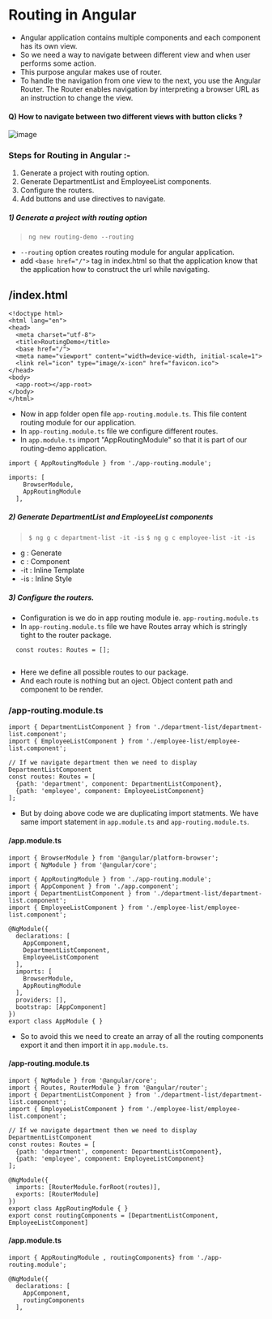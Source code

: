 # Routing in Angular

- Angular application contains multiple components and each component has its own view.
- So we need a way to navigate between different view and when user performs some action.
- This purpose angular makes use of router.
- To handle the navigation from one view to the next, you use the Angular Router. The Router enables navigation by interpreting a browser URL as an instruction to change the view.

#### Q) How to navigate between two different views with button clicks ?

![image](https://user-images.githubusercontent.com/35020560/95673608-c4052100-0bc7-11eb-80d3-acd9857b69af.png)

### Steps for Routing in Angular :-

1) Generate a project with routing option.
2) Generate DepartmentList and EmployeeList components.
3) Configure the routers.
4) Add buttons and use directives to navigate.

##### 1) Generate a project with routing option

> `ng new routing-demo --routing`

- `--routing` option creates routing module for angular application.
- add `<base href="/">` tag in index.html so that the application know that the application how to construct the url while navigating.

## /index.html
```
<!doctype html>
<html lang="en">
<head>
  <meta charset="utf-8">
  <title>RoutingDemo</title>
  <base href="/">
  <meta name="viewport" content="width=device-width, initial-scale=1">
  <link rel="icon" type="image/x-icon" href="favicon.ico">
</head>
<body>
  <app-root></app-root>
</body>
</html>

```
- Now in app folder open file `app-routing.module.ts`. This file content routing module for our application.
- In `app-routing.module.ts` file we configure different routes.
- In `app.module.ts` import "AppRoutingModule" so that it is part of our routing-demo application.

```
import { AppRoutingModule } from './app-routing.module';

imports: [
    BrowserModule,
    AppRoutingModule
  ],
```

##### 2) Generate DepartmentList and EmployeeList components

>`$ ng g c department-list -it -is`
>`$ ng g c employee-list -it -is`
  - g : Generate
  - c : Component
  - -it : Inline Template
  - -is : Inline Style
  

##### 3) Configure the routers.

- Configuration is we do in app routing module ie. `app-routing.module.ts`
- In `app-routing.module.ts` file we have Routes array which is stringly tight to the router package.
```
  const routes: Routes = [];
  
```
- Here we define all possible routes to our package.
- And each route is nothing but an oject. Object content path and component to be render.

### /app-routing.module.ts 
```
import { DepartmentListComponent } from './department-list/department-list.component';
import { EmployeeListComponent } from './employee-list/employee-list.component';

// If we navigate department then we need to display DepartmentListComponent
const routes: Routes = [
  {path: 'department', component: DepartmentListComponent}, 
  {path: 'employee', component: EmployeeListComponent}
];
```
- But by doing above code we are duplicating import statments. We have same import statement in `app.module.ts` and `app-routing.module.ts`.

#### /app.module.ts
```
import { BrowserModule } from '@angular/platform-browser';
import { NgModule } from '@angular/core';

import { AppRoutingModule } from './app-routing.module';
import { AppComponent } from './app.component';
import { DepartmentListComponent } from './department-list/department-list.component';
import { EmployeeListComponent } from './employee-list/employee-list.component';

@NgModule({
  declarations: [
    AppComponent,
    DepartmentListComponent,
    EmployeeListComponent
  ],
  imports: [
    BrowserModule,
    AppRoutingModule
  ],
  providers: [],
  bootstrap: [AppComponent]
})
export class AppModule { }

```
- So to avoid this we need to create an array of all the routing components export it and then import it in `app.module.ts`.

#### /app-routing.module.ts
```
import { NgModule } from '@angular/core';
import { Routes, RouterModule } from '@angular/router';
import { DepartmentListComponent } from './department-list/department-list.component';
import { EmployeeListComponent } from './employee-list/employee-list.component';

// If we navigate department then we need to display DepartmentListComponent
const routes: Routes = [
  {path: 'department', component: DepartmentListComponent}, 
  {path: 'employee', component: EmployeeListComponent}
];

@NgModule({
  imports: [RouterModule.forRoot(routes)],
  exports: [RouterModule]
})
export class AppRoutingModule { }
export const routingComponents = [DepartmentListComponent, EmployeeListComponent]

```

#### /app.module.ts
```
import { AppRoutingModule , routingComponents} from './app-routing.module';

@NgModule({
  declarations: [
    AppComponent,
    routingComponents
  ],
```

